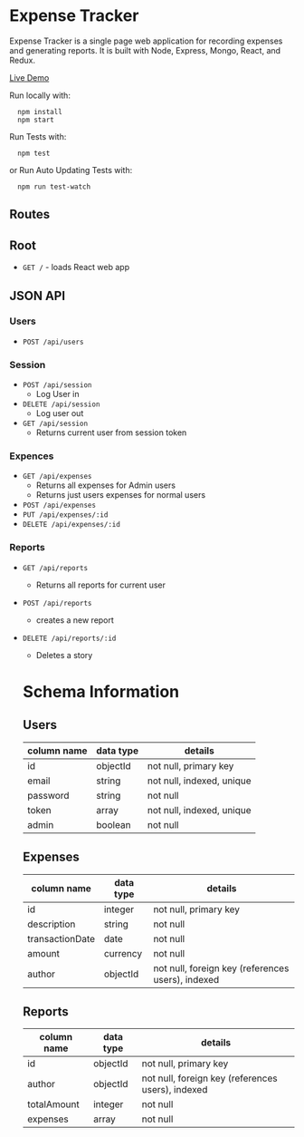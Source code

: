 # Expense Tracker

Expense Tracker is a single page web application for recording expenses and generating reports. It is built with Node, Express, Mongo, React, and Redux.

[Live Demo](https://ancient-scrubland-72767.herokuapp.com/)

Run locally with:

```shell
  npm install
  npm start
```

Run Tests with:

```shell
  npm test
```

or Run Auto Updating Tests with:

```shell
  npm run test-watch
```

## Routes

## Root

- `GET /` - loads React web app

## JSON API

### Users

- `POST /api/users`

### Session

- `POST /api/session`
  - Log User in
- `DELETE /api/session`
  - Log user out
- `GET /api/session`
  - Returns current user from session token


### Expences

- `GET /api/expenses`
  - Returns all expenses for Admin users
  - Returns just users expenses for normal users
- `POST /api/expenses`
- `PUT /api/expenses/:id`
- `DELETE /api/expenses/:id`

### Reports

- `GET /api/reports`
  - Returns all reports for current user
- `POST /api/reports`
  - creates a new report
- `DELETE /api/reports/:id`
  - Deletes a story


  # Schema Information

  ## Users
  column name     | data type | details
  ----------------|-----------|-----------------------
  id              | objectId  | not null, primary key
  email           | string    | not null, indexed, unique
  password        | string    | not null
  token           | array     | not null, indexed, unique
  admin           | boolean   | not null

  ## Expenses
  column name     | data type | details
  ----------------|-----------|-----------------------
  id              | integer   | not null, primary key
  description     | string    | not null
  transactionDate | date      | not null
  amount          | currency  | not null
  author          | objectId  | not null, foreign key (references users), indexed

  ## Reports
  column name | data type | details
  --------------|-----------|-----------------------
  id            | objectId  | not null, primary key
  author        | objectId  | not null, foreign key (references users), indexed
  totalAmount   | integer   | not null
  expenses      | array     | not null
